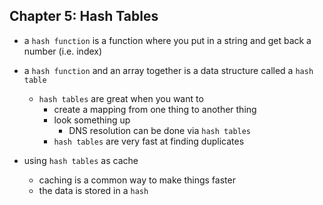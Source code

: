 ## Chapter 5: Hash Tables
- a `hash function` is a function where you put in a string and get back a number (i.e. index)
- a `hash function` and an array together is a data structure called a `hash table`
  - `hash tables` are great when you want to
    - create a mapping from one thing to another thing
    - look something up
      - DNS resolution can be done via `hash tables`
    - `hash tables` are very fast at finding duplicates

- using `hash tables` as cache
   - caching is a common way to make things faster
    - the data is stored in a `hash`        
